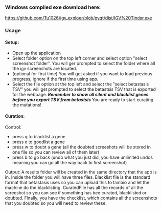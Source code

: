 ### Windows compiled exe download here:
https://github.com/Tu1026/igv_exploer/blob/pyqt/dist/IGV%20Tinder.exe


### Usage
#### Setup:
- Open up the application
- Select folder option on the top left corner and select option "select screenshot folder". You will ger prompted to select the folder where all the igv screenshots are located.
- (optional for first time) You will get asked if you want to load previous progress, ignore if the first time using app.
- Select the file option at the top left and select the "select betastasis TSV" you will get prompted to select the betastsis TSV that is exported for the webpage. ***Remember to show all silent and blacklist genes before you export TSV from betastsis***
You are ready to start curating the mutations!

#### Curation:
Control:
- press q to blacklist a gene
- press e to goodlist a gene
- press w to doubt a gene (all the doubted screeshots will be stored in one file so you can review all of them later)
- press b to go back (undo what you just did, you have unlimited undos meaning you can go all the way back to first screenshot)

Output:
A results folder will be created in the same directory that the app is in. Inside the folder you will have three files. Blacklist file is the standard format that betastasis uses so you can upload this to tambio and let the machine do the blacklisting. CuratedFile has all the records of all the screeshot so you can see if something has bee curated, blacklisted or doubted. Finally, you have the checklist, which contains all the screenshots that you doubted so you will need to review these.
